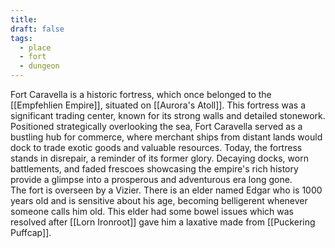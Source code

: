 ```yaml
---
title: 
draft: false
tags:
  - place
  - fort
  - dungeon
---
```

Fort Caravella is a historic fortress, which once belonged to the [[Empfehlien Empire]], situated on [[Aurora's Atoll]]. This fortress was a significant trading center, known for its strong walls and detailed stonework. Positioned strategically overlooking the sea, Fort Caravella served as a bustling hub for commerce, where merchant ships from distant lands would dock to trade exotic goods and valuable resources. Today, the fortress stands in disrepair, a reminder of its former glory. Decaying docks, worn battlements, and faded frescoes showcasing the empire's rich history provide a glimpse into a prosperous and adventurous era long gone.<br>
The fort is overseen by a Vizier. There is an elder named Edgar who is 1000 years old and is sensitive about his age, becoming belligerent whenever someone calls him old. This elder had some bowel issues which was resolved after [[Lorn Ironroot]] gave him a laxative made from [[Puckering Puffcap]].